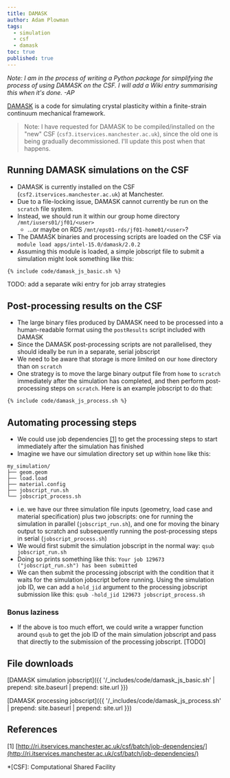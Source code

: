 ```yaml
---
title: DAMASK
author: Adam Plowman
tags:
  - simulation
  - csf
  - damask
toc: true
published: true
---
```


*Note: I am in the process of writing a Python package for simplifying the process of using DAMASK on the CSF. I will add a Wiki entry summarising this when it's done. -AP*

[DAMASK](https://damask.mpie.de/) is a code for simulating crystal plasticity within a finite-strain continuum mechanical framework.

> Note: I have requested for DAMASK to be compiled/installed on the "new" CSF (`csf3.itservices.manchester.ac.uk`), since the old one is being gradually decommissioned. I'll update this post when that happens.

## Running DAMASK simulations on the CSF
* DAMASK is currently installed on the CSF (`csf2.itservices.manchester.ac.uk`) at Manchester.
* Due to a file-locking issue, DAMASK cannot currently be run on the `scratch` file system.
* Instead, we should run it within our group home directory `/mnt/iusers01/jf01/<user>` 
  * ...or maybe on RDS `/mnt/eps01-rds/jf01-home01/<user>`?
* The DAMASK binaries and processing scripts are loaded on the CSF via `module load apps/intel-15.0/damask/2.0.2`
* Assuming this module is loaded, a simple jobscript file to submit a simulation might look something like this:

```bash
{% include code/damask_js_basic.sh %}
```

TODO: add a separate wiki entry for job array strategies


## Post-processing results on the CSF
* The large binary files produced by DAMASK need to be processed into a human-readable format using the `postResults` script included with DAMASK
* Since the DAMASK post-processing scripts are not parallelised, they should ideally be run in a separate, serial jobscript
* We need to be aware that storage is more limited on our `home` directory than on `scratch`
* One strategy is to move the large binary output file from `home` to `scratch` immediately after the simulation has completed, and then perform post-processing steps on `scratch`. Here is an example jobscript to do that:

```bash
{% include code/damask_js_process.sh %}
```

## Automating processing steps
* We could use job dependencies [[1]](#a1) to get the processing steps to start immediately after the simulation has finished
* Imagine we have our simulation directory set up within `home` like this:
```
my_simulation/
├── geom.geom
├── load.load
├── material.config
├── jobscript_run.sh
└── jobscript_process.sh
```
* i.e. we have our three simulation file inputs (geometry, load case and material specification) plus two jobscripts: one for running the simulation in parallel (`jobscript_run.sh`), and one for moving the binary output to scratch and subsequently running the post-processing steps in serial (`jobscript_process.sh`)
* We would first submit the simulation jobscript in the normal way:
  `qsub jobscript_run.sh`
* Doing so prints something like this: `Your job 129673 ("jobscript_run.sh") has been submitted`
* We can then submit the processing jobscript with the condition that it waits for the simulation jobscript before running. Using the simulation job ID, we can add a `hold_jid` argument to the processing jobscript submission like this:
  `qsub -hold_jid 129673 jobscript_process.sh`

### Bonus laziness
* If the above is too much effort, we could write a wrapper function around `qsub` to get the job ID of the main simulation jobscript and pass that directly to the submission of the processing jobscript.
[TODO]

## File downloads
[DAMASK simulation jobscript]({{ '/_includes/code/damask_js_basic.sh' | prepend: site.baseurl | prepend: site.url }})

[DAMASK processing jobscript]({{ '/_includes/code/damask_js_process.sh' | prepend: site.baseurl | prepend: site.url }})

## References
[<a name="a1">1</a>] [http://ri.itservices.manchester.ac.uk/csf/batch/job-dependencies/](http://ri.itservices.manchester.ac.uk/csf/batch/job-dependencies/)

*[CSF]: Computational Shared Facility
